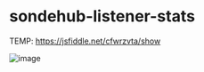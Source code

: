 # sondehub-listener-stats

TEMP: https://jsfiddle.net/cfwrzvta/show

![image](https://user-images.githubusercontent.com/22492406/149744902-790caeb9-1dc8-4dc1-bd7a-7cd67924cadd.png)
